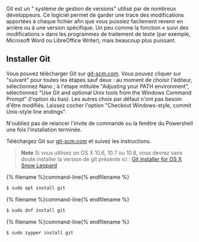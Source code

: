 Git est un " système de gestion de versions" utilisé par de nombreux développeurs. Ce logiciel permet de garder une trace des modifications apportées à chaque fichier afin que vous puissiez facilement revenir en arrière ou à une version spécifique. Un peu comme la fonction « suivi des modifications » dans les programmes de traitement de texte (par exemple, Microsoft Word ou LibreOffice Writer), mais beaucoup plus puissant.

## Installer Git

<!--sec data-title="Installing Git: Windows" data-id="git_install_windows"
data-collapse=true ces-->

Vous pouvez télécharger Git sur [git-scm.com](https://git-scm.com/). Vous pouvez cliquer sur "suivant" pour toutes les étapes sauf deux : au moment de choisir l'éditeur, sélectionnez Nano ; à l'étape intitulée "Adjusting your PATH environment", sélectionnez "Use Git and optional Unix tools from the Windows Command Prompt" (l'option du bas). Les autres choix par défaut n'ont pas besoin d'être modifiés. Laissez cocher l'option "Checkout Windows-style, commit Unix-style line endings".

N'oubliez pas de relancer l'invite de commande ou la fenêtre du Powershell une fois l'installation terminée. <!--endsec-->

<!--sec data-title="Installing Git: OS X" data-id="git_install_OSX"
data-collapse=true ces-->

Téléchargez Git sur [git-scm.com](https://git-scm.com/) et suivez les instructions.

> **Note** Si vous utilisez un OS X 10.6, 10.7 ou 10.8, vous devrez sans doute installer la version de git présente ici : [Git installer for OS X Snow Leopard](https://sourceforge.net/projects/git-osx-installer/files/git-2.3.5-intel-universal-snow-leopard.dmg/download)

<!--endsec-->

<!--sec data-title="Installing Git: Debian or Ubuntu" data-id="git_install_debian_ubuntu"
data-collapse=true ces-->

{% filename %}command-line{% endfilename %}

```bash
$ sudo apt install git
```

<!--endsec-->

<!--sec data-title="Installing Git: Fedora" data-id="git_install_fedora"
data-collapse=true ces-->

{% filename %}command-line{% endfilename %}

```bash
$ sudo dnf install git
```

<!--endsec-->

<!--sec data-title="Installing Git: openSUSE" data-id="git_install_openSUSE"
data-collapse=true ces-->

{% filename %}command-line{% endfilename %}

```bash
$ sudo zypper install git
```

<!--endsec-->
